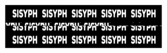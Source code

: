 <div style='width: 100%; background-color: black;'>
  <div align="center">
    <img width="860" height="137" src="https://github.com/tit-alex/tit-alex/blob/main/assets/giphygif.gif">
  </dix>
</div>